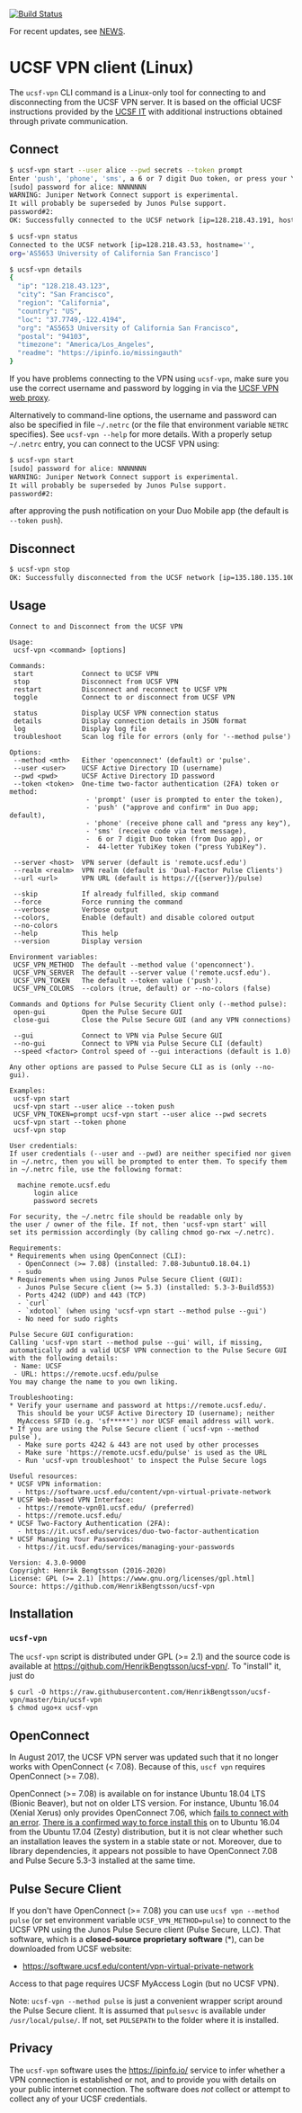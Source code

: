 [![Build Status](https://travis-ci.org/HenrikBengtsson/ucsf-vpn.svg?branch=develop)](https://travis-ci.org/HenrikBengtsson/ucsf-vpn)

For recent updates, see [NEWS].


# UCSF VPN client (Linux)

The `ucsf-vpn` CLI command is a Linux-only tool for connecting to and disconnecting from the UCSF VPN server.  It is based on the official UCSF instructions provided by the [UCSF IT](https://it.ucsf.edu/services/vpn) with additional instructions obtained through private communication.

## Connect
```sh
$ ucsf-vpn start --user alice --pwd secrets --token prompt
Enter 'push', 'phone', 'sms', a 6 or 7 digit Duo token, or press your YubiKey: <valid token>
[sudo] password for alice: NNNNNNN
WARNING: Juniper Network Connect support is experimental.
It will probably be superseded by Junos Pulse support.
password#2:
OK: Successfully connected to the UCSF network [ip=128.218.43.191, hostname='', org='AS5653 University of California San Francisco']

$ ucsf-vpn status
Connected to the UCSF network [ip=128.218.43.53, hostname='',
org='AS5653 University of California San Francisco']

$ ucsf-vpn details
{
  "ip": "128.218.43.123",
  "city": "San Francisco",
  "region": "California",
  "country": "US",
  "loc": "37.7749,-122.4194",
  "org": "AS5653 University of California San Francisco",
  "postal": "94103",
  "timezone": "America/Los_Angeles",
  "readme": "https://ipinfo.io/missingauth"
}
```

If you have problems connecting to the VPN using `ucsf-vpn`, make sure you use the correct username and password by logging in via the [UCSF VPN web proxy].

Alternatively to command-line options, the username and password can also be specified in file `~/.netrc` (or the file that environment variable `NETRC` specifies).  See `ucsf-vpn --help` for more details.  With a properly setup `~/.netrc` entry, you can connect to the UCSF VPN using:

```sh
$ ucsf-vpn start
[sudo] password for alice: NNNNNNN
WARNING: Juniper Network Connect support is experimental.
It will probably be superseded by Junos Pulse support.
password#2:
```
after approving the push notification on your Duo Mobile app (the default is `--token push`).



## Disconnect
```sh
$ ucsf-vpn stop
OK: Successfully disconnected from the UCSF network [ip=135.180.135.100, hostname='135-180-135-100.fiber.dynamic.sonic.net', org='AS46375 Sonic Telecom LLC']
```


## Usage
```
Connect to and Disconnect from the UCSF VPN

Usage:
 ucsf-vpn <command> [options]

Commands:
 start            Connect to UCSF VPN
 stop             Disconnect from UCSF VPN
 restart          Disconnect and reconnect to UCSF VPN
 toggle           Connect to or disconnect from UCSF VPN

 status           Display UCSF VPN connection status
 details          Display connection details in JSON format
 log              Display log file
 troubleshoot     Scan log file for errors (only for '--method pulse')

Options:
 --method <mth>   Either 'openconnect' (default) or 'pulse'.
 --user <user>    UCSF Active Directory ID (username)
 --pwd <pwd>      UCSF Active Directory ID password
 --token <token>  One-time two-factor authentication (2FA) token or method:
                   - 'prompt' (user is prompted to enter the token),
                   - 'push' ("approve and confirm" in Duo app; default),
                   - 'phone' (receive phone call and "press any key"),
                   - 'sms' (receive code via text message),
                   -  6 or 7 digit Duo token (from Duo app), or
                   -  44-letter YubiKey token ("press YubiKey").

 --server <host>  VPN server (default is 'remote.ucsf.edu')
 --realm <realm>  VPN realm (default is 'Dual-Factor Pulse Clients')
 --url <url>      VPN URL (default is https://{{server}}/pulse)

 --skip           If already fulfilled, skip command
 --force          Force running the command
 --verbose        Verbose output
 --colors,        Enable (default) and disable colored output
 --no-colors      
 --help           This help
 --version        Display version

Environment variables:
 UCSF_VPN_METHOD  The default --method value ('openconnect').
 UCSF_VPN_SERVER  The default --server value ('remote.ucsf.edu').
 UCSF_VPN_TOKEN   The default --token value ('push').
 UCSF_VPN_COLORS  --colors (true, default) or --no-colors (false)

Commands and Options for Pulse Security Client only (--method pulse):
 open-gui         Open the Pulse Secure GUI
 close-gui        Close the Pulse Secure GUI (and any VPN connections)

 --gui            Connect to VPN via Pulse Secure GUI
 --no-gui         Connect to VPN via Pulse Secure CLI (default)
 --speed <factor> Control speed of --gui interactions (default is 1.0)

Any other options are passed to Pulse Secure CLI as is (only --no-gui).

Examples:
 ucsf-vpn start
 ucsf-vpn start --user alice --token push
 UCSF_VPN_TOKEN=prompt ucsf-vpn start --user alice --pwd secrets
 ucsf-vpn start --token phone
 ucsf-vpn stop

User credentials:
If user credentials (--user and --pwd) are neither specified nor given
in ~/.netrc, then you will be prompted to enter them. To specify them
in ~/.netrc file, use the following format:

  machine remote.ucsf.edu
      login alice
      password secrets

For security, the ~/.netrc file should be readable only by
the user / owner of the file. If not, then 'ucsf-vpn start' will
set its permission accordingly (by calling chmod go-rwx ~/.netrc).

Requirements:
* Requirements when using OpenConnect (CLI):
  - OpenConnect (>= 7.08) (installed: 7.08-3ubuntu0.18.04.1)
  - sudo
* Requirements when using Junos Pulse Secure Client (GUI):
  - Junos Pulse Secure client (>= 5.3) (installed: 5.3-3-Build553)
  - Ports 4242 (UDP) and 443 (TCP)
  - `curl`
  - `xdotool` (when using 'ucsf-vpn start --method pulse --gui')
  - No need for sudo rights

Pulse Secure GUI configuration:
Calling 'ucsf-vpn start --method pulse --gui' will, if missing,
automatically add a valid UCSF VPN connection to the Pulse Secure GUI
with the following details:
 - Name: UCSF
 - URL: https://remote.ucsf.edu/pulse
You may change the name to you own liking.

Troubleshooting:
* Verify your username and password at https://remote.ucsf.edu/.
  This should be your UCSF Active Directory ID (username); neither
  MyAccess SFID (e.g. 'sf*****') nor UCSF email address will work.
* If you are using the Pulse Secure client (`ucsf-vpn --method pulse`),
  - Make sure ports 4242 & 443 are not used by other processes
  - Make sure 'https://remote.ucsf.edu/pulse' is used as the URL
  - Run 'ucsf-vpn troubleshoot' to inspect the Pulse Secure logs

Useful resources:
* UCSF VPN information:
  - https://software.ucsf.edu/content/vpn-virtual-private-network
* UCSF Web-based VPN Interface:
  - https://remote-vpn01.ucsf.edu/ (preferred)
  - https://remote.ucsf.edu/
* UCSF Two-Factory Authentication (2FA):
  - https://it.ucsf.edu/services/duo-two-factor-authentication
* UCSF Managing Your Passwords:
  - https://it.ucsf.edu/services/managing-your-passwords

Version: 4.3.0-9000
Copyright: Henrik Bengtsson (2016-2020)
License: GPL (>= 2.1) [https://www.gnu.org/licenses/gpl.html]
Source: https://github.com/HenrikBengtsson/ucsf-vpn
```


## Installation

### `ucsf-vpn`

The `ucsf-vpn` script is distributed under GPL (>= 2.1) and the source
code is available at https://github.com/HenrikBengtsson/ucsf-vpn/.  To
"install" it, just do

```
$ curl -O https://raw.githubusercontent.com/HenrikBengtsson/ucsf-vpn/master/bin/ucsf-vpn
$ chmod ugo+x ucsf-vpn
```


## OpenConnect

In August 2017, the UCSF VPN server was updated such that it no longer works with OpenConnect (< 7.08).  Because of this, `uscf vpn` requires OpenConnect (>= 7.08).

OpenConnect (>= 7.08) is available on for instance Ubuntu 18.04 LTS (Bionic Beaver), but not on older LTS version.  For instance, Ubuntu 16.04 (Xenial Xerus) only provides OpenConnect 7.06, which [fails to connect with an error](https://github.com/HenrikBengtsson/ucsf-vpn/issues/4).  [There is a confirmed way to force install this](https://github.com/HenrikBengtsson/ucsf-vpn/issues/4) on to Ubuntu 16.04 from the Ubuntu 17.04 (Zesty) distribution, but it is not clear whether such an installation leaves the system in a stable state or not.  Moreover, due to library dependencies, it appears not possible to have OpenConnect 7.08 and Pulse Secure 5.3-3 installed at the same time.


## Pulse Secure Client

If you don't have OpenConnect (>= 7.08) you can use `ucsf vpn --method pulse` (or set environment variable `UCSF_VPN_METHOD=pulse`) to connect to the UCSF VPN using the Junos Pulse Secure client (Pulse Secure, LLC).  That software, which is a **closed-source proprietary software** (*), can be downloaded from UCSF website:

* https://software.ucsf.edu/content/vpn-virtual-private-network

Access to that page requires UCSF MyAccess Login (but no UCSF VPN).

Note: `ucsf-vpn --method pulse` is just a convenient wrapper script around the Pulse Secure client.  It is assumed that `pulsesvc` is available under `/usr/local/pulse/`. If not, set `PULSEPATH` to the folder where it is installed.


## Privacy

The `ucsf-vpn` software uses the https://ipinfo.io/ service to infer whether
a VPN connection is established or not, and to provide you with details on
your public internet connection.  The software does _not_ collect or attempt
to collect any of your UCSF credentials.


[NEWS]: NEWS.md
[UCSF VPN web proxy]: https://remote-vpn01.ucsf.edu/